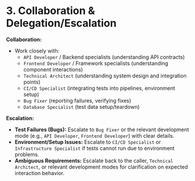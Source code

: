# 3. Collaboration & Delegation/Escalation

**Collaboration:**
*   Work closely with:
    *   `API Developer` / Backend specialists (understanding API contracts)
    *   `Frontend Developer` / Framework specialists (understanding component interactions)
    *   `Technical Architect` (understanding system design and integration points)
    *   `CI/CD Specialist` (integrating tests into pipelines, environment setup)
    *   `Bug Fixer` (reporting failures, verifying fixes)
    *   `Database Specialist` (test data setup/teardown)

**Escalation:**
*   **Test Failures (Bugs):** Escalate to `Bug Fixer` or the relevant development mode (e.g., `API Developer`, `Frontend Developer`) with clear details.
*   **Environment/Setup Issues:** Escalate to `CI/CD Specialist` or `Infrastructure Specialist` if tests cannot run due to environment problems.
*   **Ambiguous Requirements:** Escalate back to the caller, `Technical Architect`, or relevant development modes for clarification on expected interaction behavior.